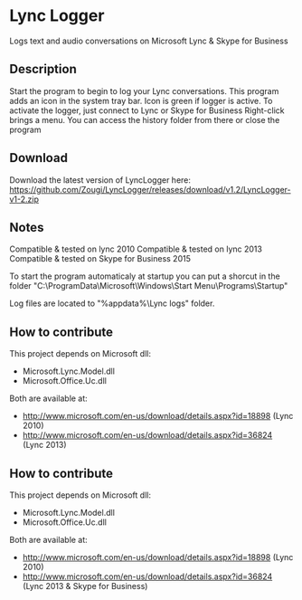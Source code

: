 # Lync Logger


Logs text and audio conversations on Microsoft Lync & Skype for Business


## Description

Start the program to begin to log your Lync conversations.
This program adds an icon in the system tray bar.
Icon is green if logger is active. To activate the logger, just connect to Lync or Skype for Business
Right-click brings a menu. You can access the history folder from there or close the program


## Download

Download the latest version of LyncLogger here:
https://github.com/Zougi/LyncLogger/releases/download/v1.2/LyncLogger-v1-2.zip


## Notes

Compatible & tested on lync 2010
Compatible & tested on lync 2013
Compatible & tested on Skype for Business 2015

To start the program automaticaly at startup you can put a shorcut in the folder "C:\ProgramData\Microsoft\Windows\Start Menu\Programs\Startup"

Log files are located to "%appdata%\Lync logs" folder.


## How to contribute

This project depends on Microsoft dll:
- Microsoft.Lync.Model.dll
- Microsoft.Office.Uc.dll

Both are available at:
- http://www.microsoft.com/en-us/download/details.aspx?id=18898 (Lync 2010)
- http://www.microsoft.com/en-us/download/details.aspx?id=36824 (Lync 2013)


## How to contribute

This project depends on Microsoft dll:
- Microsoft.Lync.Model.dll
- Microsoft.Office.Uc.dll

Both are available at:
- http://www.microsoft.com/en-us/download/details.aspx?id=18898 (Lync 2010)
- http://www.microsoft.com/en-us/download/details.aspx?id=36824 (Lync 2013 & Skype for Business)

